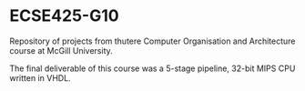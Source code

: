 # ECSE425-G10
Repository of projects from thutere Computer Organisation and Architecture course at McGill University.

The final deliverable of this course was a 5-stage pipeline, 32-bit MIPS CPU written in VHDL.
